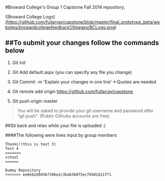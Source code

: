 #Broward College's Group 1 Capstone Fall 2014 repository. 

![Broward College Logo] (https://github.com/fullarray/capstone/blob/master/final_prototype_beta/websites/browardcollegefeedback1/Images/BCLogo.png)


##To submit your changes follow the commands below
------------------------------------------------

1. Git init 

2. Git Add default.aspx (you can specify any file you change)

3. Git Commit -m 'Explain your changes in one line' <-Quotes are needed

4. Git remote add origin https://github.com/fullarray/capstone

5. Git push origin master


>You will be asked to provide your 
git username and password after "git push". 
(Public Githubs accounts are free)



##Sit back and relax while your file is uploaded :)



####The following were lines input by group members

```
Thanks!(this is test 3)
Test 4
=======
school
======

Dummy Repository
>>>>>>> ee0eb2d045b7396e2c3ba63b0f5ecf69d2d11ff1

```